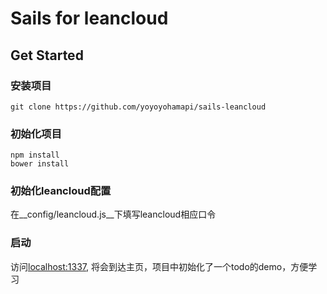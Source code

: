 # Sails for leancloud

## Get Started

### 安装项目

```
git clone https://github.com/yoyoyohamapi/sails-leancloud
```

### 初始化项目

```
npm install
bower install
```

### 初始化leancloud配置

在__config/leancloud.js__下填写leancloud相应口令

### 启动

访问[localhost:1337](http://localhost:1337), 将会到达主页，项目中初始化了一个todo的demo，方便学习